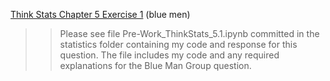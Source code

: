 [Think Stats Chapter 5 Exercise 1](http://greenteapress.com/thinkstats2/html/thinkstats2006.html#toc50) (blue men)

>>Please see file Pre-Work_ThinkStats_5.1.ipynb committed in the statistics folder containing my code and response for this question. The file includes my code and any required explanations for the Blue Man Group question.

